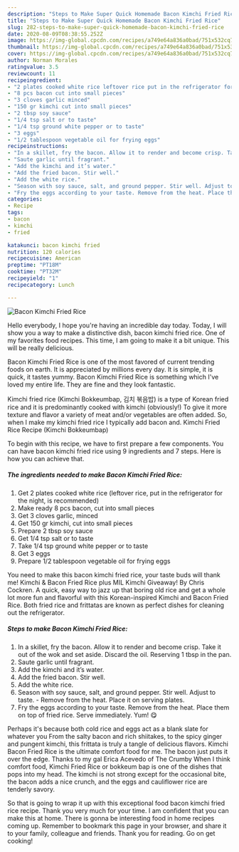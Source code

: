 ```yaml
---
description: "Steps to Make Super Quick Homemade Bacon Kimchi Fried Rice"
title: "Steps to Make Super Quick Homemade Bacon Kimchi Fried Rice"
slug: 282-steps-to-make-super-quick-homemade-bacon-kimchi-fried-rice
date: 2020-08-09T08:38:55.252Z
image: https://img-global.cpcdn.com/recipes/a749e64a836a0bad/751x532cq70/bacon-kimchi-fried-rice-recipe-main-photo.jpg
thumbnail: https://img-global.cpcdn.com/recipes/a749e64a836a0bad/751x532cq70/bacon-kimchi-fried-rice-recipe-main-photo.jpg
cover: https://img-global.cpcdn.com/recipes/a749e64a836a0bad/751x532cq70/bacon-kimchi-fried-rice-recipe-main-photo.jpg
author: Norman Morales
ratingvalue: 3.5
reviewcount: 11
recipeingredient:
- "2 plates cooked white rice leftover rice put in the refrigerator for the night is recommended"
- "8 pcs bacon cut into small pieces"
- "3 cloves garlic minced"
- "150 gr kimchi cut into small pieces"
- "2 tbsp soy sauce"
- "1/4 tsp salt or to taste"
- "1/4 tsp ground white pepper or to taste"
- "3 eggs"
- "1/2 tablespoon vegetable oil for frying eggs"
recipeinstructions:
- "In a skillet, fry the bacon. Allow it to render and become crisp. Take it out of the wok and set aside. Discard the oil. Reserving 1 tbsp in the pan."
- "Saute garlic until fragrant."
- "Add the kimchi and it’s water."
- "Add the fried bacon. Stir well."
- "Add the white rice."
- "Season with soy sauce, salt, and ground pepper. Stir well. Adjust to taste. Remove from the heat. Place it on serving plates."
- "Fry the eggs according to your taste. Remove from the heat. Place them on top of fried rice. Serve immediately. Yum! 😋"
categories:
- Recipe
tags:
- bacon
- kimchi
- fried

katakunci: bacon kimchi fried 
nutrition: 120 calories
recipecuisine: American
preptime: "PT18M"
cooktime: "PT32M"
recipeyield: "1"
recipecategory: Lunch

---
```



![Bacon Kimchi Fried Rice](https://img-global.cpcdn.com/recipes/a749e64a836a0bad/751x532cq70/bacon-kimchi-fried-rice-recipe-main-photo.jpg)

Hello everybody, I hope you're having an incredible day today. Today, I will show you a way to make a distinctive dish, bacon kimchi fried rice. One of my favorites food recipes. This time, I am going to make it a bit unique. This will be really delicious.

Bacon Kimchi Fried Rice is one of the most favored of current trending foods on earth. It is appreciated by millions every day. It is simple, it is quick, it tastes yummy. Bacon Kimchi Fried Rice is something which I've loved my entire life. They are fine and they look fantastic.

Kimchi fried rice (Kimchi Bokkeumbap, 김치 볶음밥) is a type of Korean fried rice and it is predominantly cooked with kimchi (obviously!) To give it more texture and flavor a variety of meat and/or vegetables are often added. So, when I make my kimchi fried rice I typically add bacon and. Kimchi Fried Rice Recipe (Kimchi Bokkeumbap)


To begin with this recipe, we have to first prepare a few components. You can have bacon kimchi fried rice using 9 ingredients and 7 steps. Here is how you can achieve that.

<!--inarticleads1-->

##### The ingredients needed to make Bacon Kimchi Fried Rice:

1. Get 2 plates cooked white rice (leftover rice, put in the refrigerator for the night, is recommended)
1. Make ready 8 pcs bacon, cut into small pieces
1. Get 3 cloves garlic, minced
1. Get 150 gr kimchi, cut into small pieces
1. Prepare 2 tbsp soy sauce
1. Get 1/4 tsp salt or to taste
1. Take 1/4 tsp ground white pepper or to taste
1. Get 3 eggs
1. Prepare 1/2 tablespoon vegetable oil for frying eggs


You need to make this bacon kimchi fried rice, your taste buds will thank me! Kimchi &amp; Bacon Fried Rice plus MIL Kimchi Giveaway! By Chris Cockren. A quick, easy way to jazz up that boring old rice and get a whole lot more fun and flavorful with this Korean-inspired Kimchi and Bacon Fried Rice. Both fried rice and frittatas are known as perfect dishes for cleaning out the refrigerator. 

<!--inarticleads2-->

##### Steps to make Bacon Kimchi Fried Rice:

1. In a skillet, fry the bacon. Allow it to render and become crisp. Take it out of the wok and set aside. Discard the oil. Reserving 1 tbsp in the pan.
1. Saute garlic until fragrant.
1. Add the kimchi and it’s water.
1. Add the fried bacon. Stir well.
1. Add the white rice.
1. Season with soy sauce, salt, and ground pepper. Stir well. Adjust to taste. - Remove from the heat. Place it on serving plates.
1. Fry the eggs according to your taste. Remove from the heat. Place them on top of fried rice. Serve immediately. Yum! 😋


Perhaps it&#39;s because both cold rice and eggs act as a blank slate for whatever you From the salty bacon and rich shiitakes, to the spicy ginger and pungent kimchi, this frittata is truly a tangle of delicious flavors. Kimchi Bacon Fried Rice is the ultimate comfort food for me. The bacon just puts it over the edge. Thanks to my gal Erica Acevedo of The Crumby When I think comfort food, Kimchi Fried Rice or bokkeum bap is one of the dishes that pops into my head. The kimchi is not strong except for the occasional bite, the bacon adds a nice crunch, and the eggs and cauliflower rice are tenderly savory. 

So that is going to wrap it up with this exceptional food bacon kimchi fried rice recipe. Thank you very much for your time. I am confident that you can make this at home. There is gonna be interesting food in home recipes coming up. Remember to bookmark this page in your browser, and share it to your family, colleague and friends. Thank you for reading. Go on get cooking!
